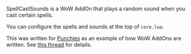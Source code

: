 ﻿SpellCastSounds is a WoW AddOn that plays a random sound when you cast certain spells.

You can configure the spells and sounds at the top of `core.lua`.

This was written for [Punchies](http://us.battle.net/wow/en/character/moon-guard/Punchies/) as an example of how WoW AddOns are written. See [this thread](http://us.battle.net/wow/en/forum/topic/10092379212) for details.